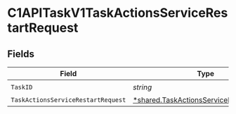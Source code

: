 # C1APITaskV1TaskActionsServiceRestartRequest


## Fields

| Field                                                                                                      | Type                                                                                                       | Required                                                                                                   | Description                                                                                                |
| ---------------------------------------------------------------------------------------------------------- | ---------------------------------------------------------------------------------------------------------- | ---------------------------------------------------------------------------------------------------------- | ---------------------------------------------------------------------------------------------------------- |
| `TaskID`                                                                                                   | *string*                                                                                                   | :heavy_check_mark:                                                                                         | N/A                                                                                                        |
| `TaskActionsServiceRestartRequest`                                                                         | [*shared.TaskActionsServiceRestartRequest](../../../pkg/models/shared/taskactionsservicerestartrequest.md) | :heavy_minus_sign:                                                                                         | N/A                                                                                                        |